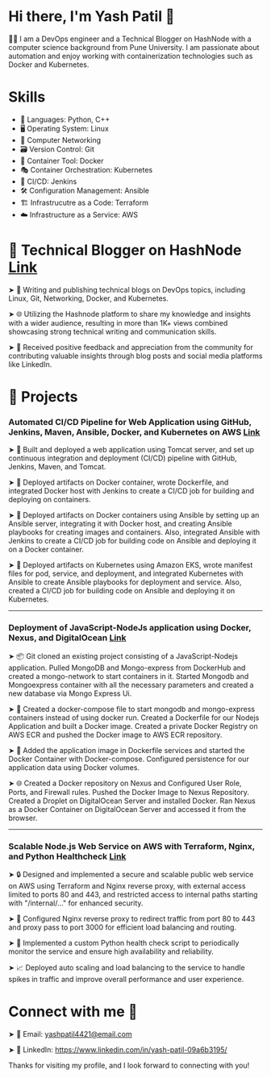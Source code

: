 # Hi there, I'm Yash Patil 👋

🧑‍💻 I am a DevOps engineer and a Technical Blogger on HashNode with a computer science background from Pune University. I am passionate about automation and enjoy working with containerization technologies such as Docker and Kubernetes.

# Skills
- 🐍 Languages: Python, C++
- 🖥️ Operating System: Linux
- 🔗 Computer Networking
- 🗃️ Version Control: Git
- 🐳 Container Tool: Docker
- 🎭 Container Orchestration: Kubernetes
- 🤖 CI/CD: Jenkins
- 🛠️ Configuration Management: Ansible
- 🏗️ Infrastrucutre as a Code: Terraform
- ☁️ Infrastructure as a Service: AWS

# 📝 Technical Blogger on HashNode [Link](https://yashpatil.hashnode.dev/)

➤ 📝 Writing and publishing technical blogs on DevOps topics, including Linux, Git, Networking, Docker, and Kubernetes.

➤ 🌐 Utilizing the Hashnode platform to share my knowledge and insights with a wider audience, resulting in more than 1K+ views combined showcasing strong technical writing and communication skills.

➤ 🙌 Received positive feedback and appreciation from the community for contributing valuable insights through blog posts and social media platforms like LinkedIn.

# 🚀 Projects
### Automated CI/CD Pipeline for Web Application using GitHub, Jenkins, Maven, Ansible, Docker, and Kubernetes on AWS [Link](https://github.com/yash-s-patil/CI-CD-with-Jenkins-Ansible-Docker-Kubernetes-on-AWS)

➤ 🚀 Built and deployed a web application using Tomcat server, and set up continuous integration and deployment (CI/CD) pipeline with GitHub, Jenkins, Maven, and Tomcat.

➤ 🐳 Deployed artifacts on Docker container, wrote Dockerfile, and integrated Docker host with Jenkins to create a CI/CD job for building and deploying on containers.

➤ 🔧 Deployed artifacts on Docker containers using Ansible by setting up an Ansible server, integrating it with Docker host, and creating Ansible playbooks for creating images and containers. Also, integrated Ansible with Jenkins to create a CI/CD job for building code on Ansible and deploying it on a Docker container.

➤ 🎯 Deployed artifacts on Kubernetes using Amazon EKS, wrote manifest files for pod, service, and deployment, and integrated Kubernetes with Ansible to create Ansible playbooks for deployment and service. Also, created a CI/CD job for building code on Ansible and deploying it on Kubernetes.

<hr>

### Deployment of JavaScript-NodeJs application using Docker, Nexus, and DigitalOcean [Link](https://github.com/yash-s-patil/Deployment-of-JavaScript-NodeJs-application)

➤ 📦 Git cloned an existing project consisting of a JavaScript-Nodejs application. Pulled MongoDB and Mongo-express from DockerHub and created a mongo-network to start containers in it. Started Mongodb and Mongoexpress container with all the necessary parameters and created a new database via Mongo Express Ui.

➤ 🐳 Created a docker-compose file to start mongodb and mongo-express containers instead of using docker run. Created a Dockerfile for our Nodejs Application and built a Docker image. Created a private Docker Registry on AWS ECR and pushed the Docker image to AWS ECR repository.

➤ 🚀 Added the application image in Dockerfile services and started the Docker Container with Docker-compose. Configured persistence for our application data using Docker volumes.

➤ 🌐 Created a Docker repository on Nexus and Configured User Role, Ports, and Firewall rules. Pushed the Docker Image to Nexus Repository. Created a Droplet on DigitalOcean Server and installed Docker. Ran Nexus as a Docker Container on DigitalOcean Server and accessed it from the browser.

<hr>

### Scalable Node.js Web Service on AWS with Terraform, Nginx, and Python Healthcheck [Link](https://github.com/yash-s-patil/Devops-Assignment)

➤ 🔒 Designed and implemented a secure and scalable public web service on AWS using Terraform and Nginx reverse proxy, with external access limited to ports 80 and 443, and restricted access to internal paths starting with "/internal/..." for enhanced security. 

➤ 🔀 Configured Nginx reverse proxy to redirect traffic from port 80 to 443 and proxy pass to port 3000 for efficient load balancing and routing. 

➤ 🐍 Implemented a custom Python health check script to periodically monitor the service and ensure high availability and reliability.

➤ 📈 Deployed auto scaling and load balancing to the service to handle spikes in traffic and improve overall performance and user experience.      

# Connect with me 🤝
➤ 📧 Email: yashpatil4421@email.com

➤ 💼 LinkedIn: https://www.linkedin.com/in/yash-patil-09a6b3195/

Thanks for visiting my profile, and I look forward to connecting with you!





















